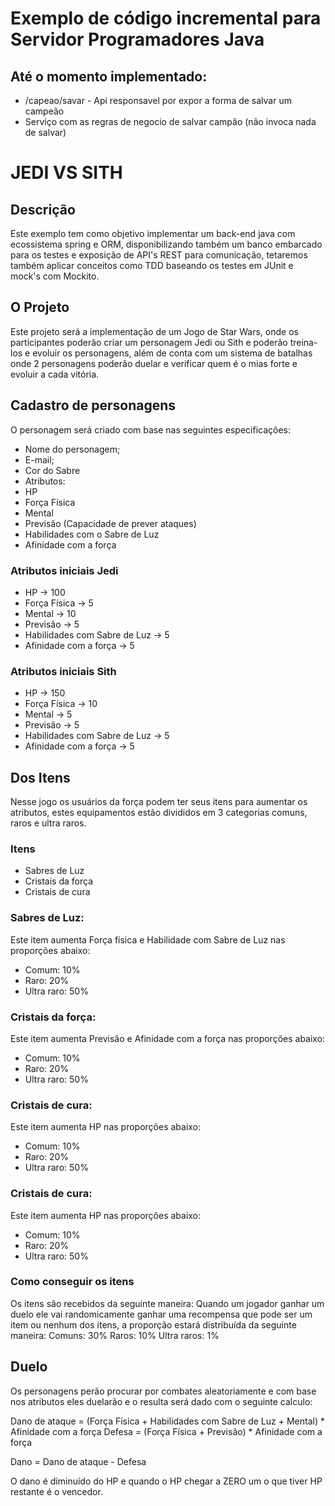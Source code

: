 # Exemplo de código incremental para Servidor Programadores Java

## Até o momento implementado:
 * /capeao/savar - Api responsavel por expor a forma de salvar um campeão
 * Serviço com as regras de negocio de salvar campão (não invoca nada de salvar)



# JEDI VS SITH


## Descrição
Este exemplo tem como objetivo implementar um back-end java com ecossistema spring e ORM, disponibilizando também um banco embarcado para os testes e exposição de API's REST para comunicação, tetaremos também aplicar conceitos como TDD baseando os testes em JUnit e mock's com Mockito.

## O Projeto
Este projeto será a implementação de um Jogo de Star Wars, onde os participantes poderão criar um personagem Jedi ou Sith e poderão treina-los e evoluir os personagens, além de conta com um sistema de batalhas onde 2 personagens poderão duelar e verificar quem é o mias forte e evoluir a cada vitória.

## Cadastro de personagens 
O personagem será criado com base nas seguintes especificações:

* Nome do personagem;
* E-mail;
* Cor do Sabre
* Atributos:
* HP
* Força Física
* Mental
* Previsão (Capacidade de prever ataques)
* Habilidades com o Sabre de Luz
* Afinidade com a força

### Atributos iniciais Jedi
* HP                                                -> 100
* Força Física 							    -> 5
* Mental 									    -> 10
* Previsão 									    -> 5
* Habilidades com Sabre de Luz  -> 5
* Afinidade com a força                -> 5

### Atributos iniciais Sith
* HP                                                -> 150
* Força Física								    -> 10
* Mental 									    -> 5
* Previsão 									    -> 5
* Habilidades com Sabre de Luz  -> 5
* Afinidade com a força               -> 5

## Dos Itens
Nesse jogo os usuários da força podem ter seus itens para aumentar os atributos, estes equipamentos estão divididos em 3 categorias comuns, raros e ultra raros.

### Itens
* Sabres de Luz
* Cristais da força
* Cristais de cura

### Sabres de Luz: 
Este item aumenta Força física e Habilidade com Sabre de Luz nas proporções abaixo:
* Comum: 10%
* Raro: 20%
* Ultra raro: 50%


### Cristais da força: 
Este item aumenta Previsão e Afinidade com a força nas proporções abaixo:
* Comum: 10%
* Raro: 20%
* Ultra raro: 50%


### Cristais de cura: 
Este item aumenta HP nas proporções abaixo:
* Comum: 10%
* Raro: 20%
* Ultra raro: 50%

### Cristais de cura: 
Este item aumenta HP nas proporções abaixo:
* Comum: 10%
* Raro: 20%
* Ultra raro: 50%

### Como conseguir os itens
Os itens são recebidos da seguinte maneira:
Quando um jogador ganhar um duelo ele vai randomicamente ganhar uma recompensa que pode ser um item ou nenhum dos itens, a proporção estará distribuída da seguinte maneira:
Comuns: 30%
Raros: 10%
Ultra raros: 1%


## Duelo
Os personagens perão procurar por combates aleatoriamente e com base nos atributos eles duelarão e o resulta será dado com o seguinte calculo:

Dano de ataque = (Força Física + Habilidades com Sabre de Luz + Mental) * Afinidade com a força 
Defesa =  (Força Física + Previsão) * Afinidade com a força 

Dano = Dano de ataque - Defesa

O dano é diminuído do HP e quando o HP chegar a ZERO um o que tiver HP restante é o vencedor.


